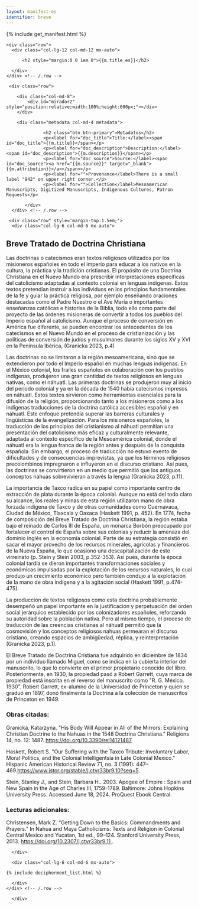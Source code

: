```yaml
---
layout: manifest-es
identifier: breve
---
```

{% include get_manifest.html %}

  <div class="container">
  
    <div class="row">
      <div class="col-lg-12 col-md-12 mx-auto">

		  <h2 style="margin:0 0 1em 0">{{m.title_es}}</h2>
		  
      </div>
    </div> <!-- /.row -->

     <div class="row">
	      
		<div class="col-md-8">
			<div id="mirador2" style="position:relative;width:100%;height:600px;"></div>
		</div>
		
		<div class="metadata col-md-4 metadata">

				  <h2 class="btn btn-primary">Metadatos</h2>
				  <p><label for="doc_title">Title:</label><span id="doc_title">{{m.title}}</span></p>
				  <p><label for="doc_description">Description:</label><span id="doc_description">{{m.description}}</span></p>
				  <p><label for="doc_source">Source:</label><span id="doc_source"><a href="{{m.source}}" target="_blank">{{m.attribution}}</a></span></p>
				  <p><label for="">Provenance</label>There is a small label "942" on upper right corner.</p>
				  <p><label for="">Collection</label>Mesoamerican Manuscripts, Digitized Manuscripts, Indigenous Cultures, Patron Requests</p>

	       </div>
      </div> <!-- /.row -->	

     <div class="row" style='margin-top:1.5em;'>
      <div class="col-lg-6 col-md-6 mx-auto">


<h2>Breve Tratado de Doctrina Christiana</h2>
<p>Las doctrinas o catecismos eran textos religiosos utilizados por los misioneros españoles en todo el imperio para educar a los nativos en la cultura, la práctica y la tradición cristianas. El propósito de una Doctrina Christiana en el Nuevo Mundo era prescribir interpretaciones específicas del catolicismo adaptadas al contexto colonial en lenguas indígenas. Estos textos pretendían instruir a los individuos en los principios fundamentales de la fe y guiar la práctica religiosa, por ejemplo enseñando oraciones destacadas como el Padre Nuestro o el Ave María o importantes enseñanzas católicas e historias de la Biblia, todo ello como parte del proyecto de las órdenes misioneras de convertir a todos los pueblos del Imperio español al catolicismo. Aunque el proceso de conversión en América fue diferente, se pueden encontrar los antecedentes de los catecismos en el Nuevo Mundo en el proceso de cristianización y las políticas de conversión de judíos y musulmanes durante los siglos XV y XVI en la Península Ibérica, (Granicka 2023, p.4)</p>

<p>Las doctrinas no se limitaron a la región mesoamericana, sino que se extendieron por todo el Imperio español en muchas lenguas indígenas. En el México colonial, los frailes españoles en colaboración con los pueblos indígenas, produjeron una gran cantidad de textos religiosos en lenguas nativas, como el náhuatl. Las primeras doctrinas se produjeron muy al inicio del periodo colonial y ya en la década de 1540 había catecismos impresos en náhuatl. Estos textos sirvieron como herramientas esenciales para la difusión de la religión, proporcionando tanto a los misioneros como a los indígenas traducciones de la doctrina católica accesibles español y en náhuatl. Este enfoque pretendía superar las barreras culturales y lingüísticas de la evangelización. Para los misioneros españoles, la traducción de los principios del cristianismo al náhuatl permitían una presentación del catolicismo más eficaz y culturalmente relevante, adaptada al contexto específico de la Mesoamérica colonial, donde el náhuatl era la lengua franca de la región antes y después de la conquista española. Sin embargo, el proceso de traducción no estuvo exento de dificultades y de consecuencias imprevistas, ya que los términos religiosos precolombinos impregnaron e influyeron en el discurso cristiano. Así pues, las doctrinas se convirtieron en un medio que permitió que los antiguos conceptos nahuas sobrevivieran a través la lengua (Granicka 2023, p.11).</p>

<p>La importancia de Taxco radica en su papel como importante centro de extracción de plata durante la época colonial. Aunque no está del todo claro su alcance, los reales y minas de esta región utilizaron mano de obra forzada indígena de Taxco y de otras comunidades como Cuernavaca, Ciudad de México, Tlaxcala y Oaxaca (Haskett 1991, p. 452). En 1774, fecha de composición del Breve Tratado de Doctrina Christiana, la región estaba bajo el reinado de Carlos III de España, un monarca Borbón preocupado por fortalecer el control de España sobre sus colonias y reducir la amenaza del dominio inglés en la economía colonial. Parte de su estrategia consistió en sacar el mayor provecho de los recursos minerales, agrícolas y financieros de la Nueva España, lo que ocasionó una descapitalización de este virreinato (p. Stein y Stein 2003, p.352-353). Así pues, durante la época colonial tardía se dieron importantes transformaciones sociales y económicas impulsadas por la explotación de los recursos naturales, lo cual produjo un crecimiento económico pero también condujo a la explotación de la mano de obra indígena y a la agitación social (Haskett 1991, p.474-475).</p>

<p>La producción de textos religiosos como esta doctrina probablemente desempeñó un papel importante en la justificación y perpetuación del orden social jerárquico establecido por los colonizadores españoles, reforzando su autoridad sobre la población nativa. Pero al mismo tiempo, el proceso de traducción de las creencias cristianas al náhuatl permitió que la cosmovisión y los conceptos religiosos nahuas permearan el discurso cristiano, creando espacios de ambigüedad, réplica, y reinterpretación (Granicka 2023, p.1).</p>

<p>El Breve Tratado de Doctrina Cristiana fue adquirido en diciembre de 1834 por un individuo llamado Miguel, como se indica en la cubierta interior del manuscrito, lo que lo convierte en el primer propietario conocido del libro. Posteriormente, en 1930, la propiedad pasó a Robert Garrett, cuya marca de propiedad está inscrita en el reverso del manuscrito como "R. G. México. 1930". Robert Garrett, ex-alumno de la Universidad de Princeton y quien se graduó en 1897, donó finalmente la Doctrina a la colección de manuscritos de Princeton en 1949.</p>


<h3>Obras citadas:</h3>
<p>
    Granicka, Katarzyna. "His Body Will Appear in All of the Mirrors: Explaining
    Christian Doctrine to the Nahuas in the 1548 Doctrina Christiana." Religions
    14, no. 12: 1487.
    <a href="https://doi.org/10.3390/rel14121487">
        https://doi.org/10.3390/rel14121487
    </a>
</p>
<p>
    Haskett, Robert S. "Our Suffering with the Taxco Tribute: Involuntary Labor,
    Moral Politics, and the Colonial Intelligentsia in Late Colonial Mexico."
    Hispanic American Historical Review 71, no. 3 (1991):
    447–469.<a href="https://www.jstor.org/stable/j.ctvr33br9.10?seq=5">https://www.jstor.org/stable/j.ctvr33br9.10?seq=5</a>.
</p>
<p>
    Stein, Stanley J., and Stein, Barbara H.. 2003. Apogee of Empire : Spain and
    New Spain in the Age of Charles III, 1759-1789. Baltimore: Johns Hopkins
    University Press. Accessed June 18, 2024. ProQuest Ebook Central.
</p>

<h3>Lecturas adicionales:</h3>
<p>
    Christensen, Mark Z. “Getting Down to the Basics: Commandments and Prayers.”
    In Nahua and Maya Catholicisms: Texts and Religion in Colonial Central
    Mexico and Yucatan, 1st ed., 99–124. Stanford University Press, 2013.
    <a href="https://doi.org/10.2307/j.ctvr33br9.11">
        https://doi.org/10.2307/j.ctvr33br9.11
    </a>
    .
</p>


		  
      </div>

      <div class="col-lg-6 col-md-6 mx-auto">
       
	{% include decipherment_list.html %}
		  
      </div>
    </div> <!-- /.row -->
	      
	  </div>


<script type="text/javascript">


      Mirador.viewer({
	id: "mirador2",
	windows: [{ manifestId: '{{m.manifest}}'}],
	workspace: { showZoomControls: true },
	workspaceControlPanel: { enabled: false  }
      });
</script> 
